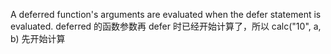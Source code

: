 A deferred function's arguments are evaluated when the defer statement is evaluated.
deferred 的函数参数再 defer 时已经开始计算了，所以 calc("10", a, b) 先开始计算